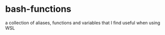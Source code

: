 # bash-functions
a collection of aliases, functions and variables that I find useful when using WSL 

